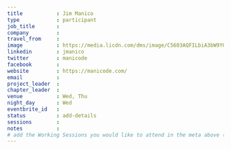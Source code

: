 ```yaml
---
title           : Jim Manico
type            : participant
job_title       :
company         :
travel_from     :
image           : https://media.licdn.com/dms/image/C5603AQFILbiA3bW9YQ/profile-displayphoto-shrink_800_800/0?e=1564012800&v=beta&t=M7TetAZkpNiY7QAUqvXxG9ZWQzlun8p3MnJmLzJP5uA
linkedin        : jmanico
twitter         : manicode
facebook        :
website         : https://manicode.com/
email           :
project_leader  :
chapter_leader  :
venue           : Wed, Thu
night_day       : Wed
eventbrite_id   :
status          : add-details
sessions        :
notes           :
# add the Working Sessions you would like to attend in the meta above (use the session's title) e.g. sessions (one per line): -Security Playbooks Diagrams -Hackathon Daily Sessions
---
```


<!-- put more details about participant here -->

